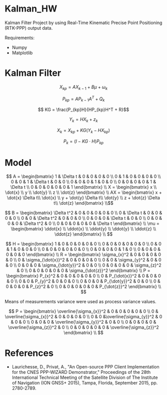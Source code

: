 # Kalman_HW

Kalman Filter Project by using Real-Time Kinematic Precise Point Positioning (RTK-PPP) output data.

Requirements:
- Numpy
- Matplotlib

# Kalman Filter

```math
    X_{kp} = AX_{k-1} + B \mu  + \omega_k
```

```math
    P_{kp} = AP_{k-1}A^T + Q_k
```

```math
    KG = \frac{P_{kp}H}{HP_{kp}H^T + R}
```

```math
    Y_k = H X_{k} + z_k
```

```math
    X_k = X_{kp}+ KG(Y_k - HX_{kp})
```

```math
    P_k = (I - KG \cdot H) P_{kp}
```
# Model

```math
    A = \begin{bmatrix}
            1 & \Delta t & 0 & 0 & 0 & 0 \\
            0 & 1        & 0 & 0 & 0 & 0 \\
            0 & 0        & 1 & \Delta t  & 0 & 0 \\
            0 & 0        & 0 & 1 & 0 & 0 \\
            0 & 0        & 0 & 0 & 1 & \Delta t  \\
            0 & 0        & 0 & 0 & 0 & 1 
        \end{bmatrix} \\
    X = \begin{bmatrix}
            x \\
            \dot{x} \\
            y \\
            \dot{y} \\
            z \\
            \dot{z} 
        \end{bmatrix} \\
    AX = \begin{bmatrix}
            x + \dot{x} \Delta t\\
            \dot{x} \\
            y + \dot{y} \Delta t\\
            \dot{y} \\
            z + \dot{z} \Delta t\\
            \dot{z} 
        \end{bmatrix} \\
```
```math        
    B = \begin{bmatrix}
            \Delta t^2 & 0 & 0 & 0 & 0 & 0 \\
            0 & \Delta t & 0 & 0 & 0 & 0 \\
            0 & 0 & \Delta t^2 & 0 & 0 & 0 \\
            0 & 0 & 0 & \Delta t & 0 & 0 \\
            0 & 0 & 0 & 0 & \Delta t^2 & 0  \\
            0 & 0 & 0 & 0 & 0 & \Delta t 
        \end{bmatrix} \\
    \mu = \begin{bmatrix}
            \ddot{x} \\
            \ddot{x} \\
            \ddot{y} \\
            \ddot{y} \\
            \ddot{z} \\
            \ddot{z} 
        \end{bmatrix} \\   
```
```math        
    H = \begin{bmatrix}
            1 & 0 & 0 & 0 & 0 & 0 \\
            0 & 0 & 0 & 0 & 0 & 0 \\
            0 & 0 & 1 & 0 & 0 & 0 \\
            0 & 0 & 0 & 0 & 0 & 0 \\
            0 & 0 & 0 & 0 & 1 & 0  \\
            0 & 0 & 0 & 0 & 0 & 0 
        \end{bmatrix} \\
        
    R = \begin{bmatrix}
            \sigma_{x}^2 & 0 & 0 & 0 & 0 & 0 \\
            0 & \sigma_{\dot{x}}^2 & 0 & 0 & 0 & 0 \\
            0 & 0 & \sigma_{y}^2 & 0 & 0 & 0 \\
            0 & 0 & 0 & \sigma_{\dot{y}}^2 & 0 & 0 \\
            0 & 0 & 0 & 0 & \sigma_{z}^2 & 0  \\
            0 & 0 & 0 & 0 & 0 & \sigma_{\dot{z}}^2 
        \end{bmatrix} \\
    P = \begin{bmatrix}
            P_{x}^2 & 0 & 0 & 0 & 0 & 0 \\
            0 & P_{\dot{x}}^2 & 0 & 0 & 0 & 0 \\
            0 & 0 & P_{y}^2 & 0 & 0 & 0 \\
            0 & 0 & 0 & P_{\dot{y}}^2 & 0 & 0 \\
            0 & 0 & 0 & 0 & P_{z}^2 & 0  \\
            0 & 0 & 0 & 0 & 0 & P_{\dot{z}}^2 
        \end{bmatrix} \\
        
```
Means of measurements variance were used as process variance values.
```math 
    P = \begin{bmatrix}
            \overline{\sigma_{x}}^2 & 0 & 0 & 0 & 0 & 0 \\
            0 & \overline{\sigma_{x}}^2 & 0 & 0 & 0 & 0 \\
            0 & 0 &\overline{\sigma_{y}}^2 & 0 & 0 & 0 \\
            0 & 0 & 0 & \overline{\sigma_{y}}^2 & 0 & 0 \\
            0 & 0 & 0 & 0 & \overline{\sigma_{z}}^2 & 0  \\
            0 & 0 & 0 & 0 & 0 & \overline{\sigma_{z}}^2 
        \end{bmatrix} \\

```
# References

- Laurichesse, D., Privat, A., "An Open-source PPP Client Implementation for the CNES PPP-WIZARD Demonstrator," Proceedings of the 28th International Technical Meeting of the Satellite Division of The Institute of Navigation (ION GNSS+ 2015), Tampa, Florida, September 2015, pp. 2780-2789.
